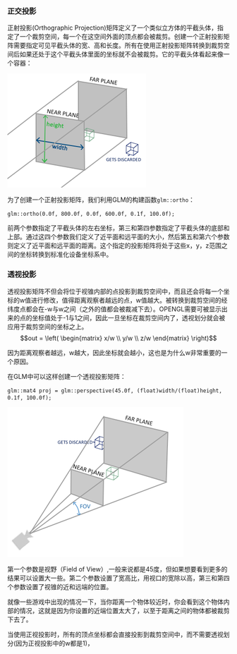 ### 正交投影

正射投影\(Orthographic Projection\)矩阵定义了一个类似立方体的平截头体，指定了一个裁剪空间，每一个在这空间外面的顶点都会被裁剪。创建一个正射投影矩阵需要指定可见平截头体的宽、高和长度。所有在使用正射投影矩阵转换到裁剪空间后如果还处于这个平截头体里面的坐标就不会被裁剪。它的平截头体看起来像一个容器：

![](/OPENGL/images/orthographic_frustum.png)

为了创建一个正射投影矩阵，我们利用GLM的构建函数`glm::ortho`：

```
glm::ortho(0.0f, 800.0f, 0.0f, 600.0f, 0.1f, 100.0f);
```

前两个参数指定了平截头体的左右坐标，第三和第四参数指定了平截头体的底部和上部。通过这四个参数我们定义了近平面和远平面的大小，然后第五和第六个参数则定义了近平面和远平面的距离。这个指定的投影矩阵将处于这些x，y，z范围之间的坐标转换到标准化设备坐标系中。

### 透视投影

透视投影矩阵不但会将位于视锥内部的点投影到裁剪空间中，而且还会将每一个坐标的w值进行修改，值得距离观察者越远的点，w值越大。被转换到裁剪空间的经纬度点都会在-w与w之间（之外的值都会被裁减下去）。OPENGL需要可被显示出来的点的坐标值处于-1与1之间，因此一旦坐标在裁剪空间内了，透视划分就会被应用于裁剪空间的坐标之上。  
$$out = 
\left(
\begin{matrix}
x/w \\
y/w \\
z/w
\end{matrix}
\right)$$

因为距离观察者越远，w越大，因此坐标就会越小，这也是为什么w非常重要的一个原因。

在GLM中可以这样创建一个透视投影矩阵：

```
glm::mat4 proj = glm::perspective(45.0f, (float)width/(float)height, 0.1f, 100.0f);
```

![](/OPENGL/images/perspective_frustum.png)

第一个参数是视野（Field of View）,一般来说都是45度，但如果想要看到更多的结果可以设置大一些。第二个参数设置了宽高比，用视口的宽除以高，第三和第四个参数设置了视锥的近和远端的位置。

就像一些游戏中出现的情况一下，当你距离一个物体较近时，你会看到这个物体内部的情况，这就是因为你设置的近端位置太大了，以至于距离之间的物体都被裁剪下去了。

当使用正视投影时，所有的顶点坐标都会直接投影到裁剪空间中，而不需要透视划分\(因为正视投影中的w都是1\)，

